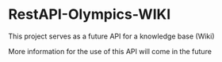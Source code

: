 # RestAPI-Olympics-WIKI

This project serves as a future API for a knowledge base (Wiki)

More information for the use of this API will come in the future
